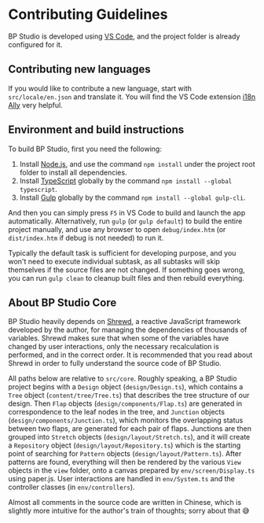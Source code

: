 
# Contributing Guidelines

BP Studio is developed using [VS Code](https://code.visualstudio.com/),
and the project folder is already configured for it.

## Contributing new languages

If you would like to contribute a new language, start with `src/locale/en.json` and translate it.
You will find the VS Code extension [i18n Ally](https://marketplace.visualstudio.com/items?itemName=antfu.i18n-ally) very helpful.

## Environment and build instructions

To build BP Studio, first you need the following:

1. Install [Node.js](https://nodejs.org/), and use the command `npm install` under the project root folder to install all dependencies.
2. Install [TypeScript](https://www.typescriptlang.org/) globally by the command `npm install --global typescript`.
2. Install [Gulp](https://www.npmjs.com/package/gulp) globally by the command `npm install --global gulp-cli`.

And then you can simply press `F5` in VS Code to build and launch the app automatically.
Alternatively, run `gulp` (or `gulp default`) to build the entire project manually,
and use any browser to open `debug/index.htm` (or `dist/index.htm` if debug is not needed) to run it.

Typically the default task is sufficient for developing purpose,
and you won't need to execute individual subtask,
as all subtasks will skip themselves if the source files are not changed.
If something goes wrong, you can run `gulp clean` to cleanup built files and then rebuild everything.

## About BP Studio Core

BP Studio heavily depends on [Shrewd](https://github.com/MuTsunTsai/shrewd),
a reactive JavaScript framework developed by the author,
for managing the dependencies of thousands of variables.
Shrewd makes sure that when some of the variables have changed by user interactions,
only the necessary recalculation is performed, and in the correct order.
It is recommended that you read about Shrewd in order to fully understand the source code of BP Studio.

All paths below are relative to `src/core`.
Roughly speaking, a BP Studio project begins with a `Design` object (`design/Design.ts`),
which contains a `Tree` object (`content/tree/Tree.ts`) that describes the tree structure of our design.
Then `Flap` objects (`design/components/Flap.ts`) are generated in correspondence to the leaf nodes in the tree,
and `Junction` objects (`design/components/Junction.ts`), which monitors the overlapping status between two flaps,
are generated for each pair of flaps.
Junctions are then grouped into `Stretch` objects (`design/layout/Stretch.ts`),
and it will create a `Repository` object (`design/layout/Repository.ts`) which is the starting point of searching for `Pattern` objects (`design/layout/Pattern.ts`).
After patterns are found, everything will then be rendered by the various `View` objects in the `view` folder,
onto a canvas prepared by `env/screen/Display.ts` using paper.js.
User interactions are handled in `env/System.ts` and the controller classes (in `env/controllers`).

Almost all comments in the source code are written in Chinese,
which is slightly more intuitive for the author's train of thoughts; sorry about that 😅
